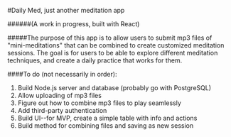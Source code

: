 #Daily Med, just another meditation app

######(A work in progress, built with React)

#####The purpose of this app is to allow users to submit mp3 files of "mini-meditations" that can be combined to create customized meditation sessions. The goal is for users to be able to explore different meditation techniques, and create a daily practice that works for them. 

####To do (not necessarily in order):

1. Build Node.js server and database (probably go with PostgreSQL)
2. Allow uploading of mp3 files
3. Figure out how to combine mp3 files to play seamlessly
4. Add third-party authentication
5. Build UI--for MVP, create a simple table with info and actions
6. Build method for combining files and saving as new session